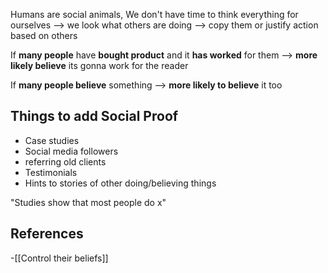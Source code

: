 
Humans are social animals, We don't have time to think everything for ourselves 
--> we look what others are doing --> copy them or justify action based on others 

If **many people** have **bought product** and it **has worked** for them
--> **more likely believe** its gonna work for the reader

If **many people believe** something 
--> **more likely to believe** it too

## Things to add Social Proof

- Case studies
- Social media followers
- referring old clients
- Testimonials
- Hints to stories of other doing/believing things

"Studies show that most people do x"
## References
<!-- Links to pages not referenced in the content -->
-[[Control their beliefs]]